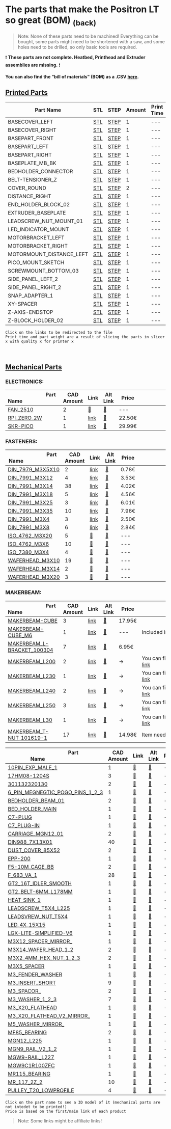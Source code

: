 # The parts that make the Positron LT so great (BOM) [<sub>(back)</sub>](../../../)
>Note: None of these parts need to be machined! Everything can be bought, some parts might need to be shortened with a saw, and some holes need to be drilled, so only basic tools are required.

:exclamation: **These parts are not complete. Heatbed, Printhead and Extruder assemblies are missing.** :exclamation:

**You can also find the "bill of materials" (BOM) as a .CSV [here](./bom.csv).**

## [Printed Parts](./Printed%20Parts)

|          Part Name          | STL | STEP |Amount| Print Time | Weight (g)|
| --- | --- | --- | --- | --- | --- |
| BASECOVER_LEFT | [STL](./Printed%20Parts/STL/BASECOVER_LEFT.stl) | [STEP](./Printed%20Parts/STEP/BASECOVER_LEFT.step) | 1 |  ---  |  ---  |
| BASECOVER_RIGHT | [STL](./Printed%20Parts/STL/BASECOVER_RIGHT.stl) | [STEP](./Printed%20Parts/STEP/BASECOVER_RIGHT.step) | 1 |  ---  |  ---  |
| BASEPART_FRONT | [STL](./Printed%20Parts/STL/BASEPART_FRONT.stl) | [STEP](./Printed%20Parts/STEP/BASEPART_FRONT.step) | 1 |  ---  |  ---  |
| BASEPART_LEFT | [STL](./Printed%20Parts/STL/BASEPART_LEFT.stl) | [STEP](./Printed%20Parts/STEP/BASEPART_LEFT.step) | 1 |  ---  |  ---  |
| BASEPART_RIGHT | [STL](./Printed%20Parts/STL/BASEPART_RIGHT.stl) | [STEP](./Printed%20Parts/STEP/BASEPART_RIGHT.step) | 1 |  ---  |  ---  |
| BASEPLATE_MB_BK | [STL](./Printed%20Parts/STL/BASEPLATE_MB_BK.stl) | [STEP](./Printed%20Parts/STEP/BASEPLATE_MB_BK.step) | 1 |  ---  |  ---  |
| BEDHOLDER_CONNECTOR | [STL](./Printed%20Parts/STL/BEDHOLDER_CONNECTOR.stl) | [STEP](./Printed%20Parts/STEP/BEDHOLDER_CONNECTOR.step) | 1 |  ---  |  ---  |
| BELT-TENSIONER_Z | [STL](./Printed%20Parts/STL/BELT-TENSIONER_Z.stl) | [STEP](./Printed%20Parts/STEP/BELT-TENSIONER_Z.step) | 1 |  ---  |  ---  |
| COVER_ROUND | [STL](./Printed%20Parts/STL/COVER_ROUND.stl) | [STEP](./Printed%20Parts/STEP/COVER_ROUND.step) | 2 |  ---  |  ---  |
| DISTANCE_RIGHT | [STL](./Printed%20Parts/STL/DISTANCE_RIGHT.stl) | [STEP](./Printed%20Parts/STEP/DISTANCE_RIGHT.step) | 1 |  ---  |  ---  |
| END_HOLDER_BLOCK_02 | [STL](./Printed%20Parts/STL/END_HOLDER_BLOCK_02.stl) | [STEP](./Printed%20Parts/STEP/END_HOLDER_BLOCK_02.step) | 1 |  ---  |  ---  |
| EXTRUDER_BASEPLATE | [STL](./Printed%20Parts/STL/EXTRUDER_BASEPLATE.stl) | [STEP](./Printed%20Parts/STEP/EXTRUDER_BASEPLATE.step) | 1 |  ---  |  ---  |
| LEADSCREW_NUT_MOUNT_01 | [STL](./Printed%20Parts/STL/LEADSCREW_NUT_MOUNT_01.stl) | [STEP](./Printed%20Parts/STEP/LEADSCREW_NUT_MOUNT_01.step) | 1 |  ---  |  ---  |
| LED_INDICATOR_MOUNT | [STL](./Printed%20Parts/STL/LED_INDICATOR_MOUNT.stl) | [STEP](./Printed%20Parts/STEP/LED_INDICATOR_MOUNT.step) | 1 |  ---  |  ---  |
| MOTORBRACKET_LEFT | [STL](./Printed%20Parts/STL/MOTORBRACKET_LEFT.stl) | [STEP](./Printed%20Parts/STEP/MOTORBRACKET_LEFT.step) | 1 |  ---  |  ---  |
| MOTORBRACKET_RIGHT | [STL](./Printed%20Parts/STL/MOTORBRACKET_RIGHT.stl) | [STEP](./Printed%20Parts/STEP/MOTORBRACKET_RIGHT.step) | 1 |  ---  |  ---  |
| MOTORMOUNT_DISTANCE_LEFT | [STL](./Printed%20Parts/STL/MOTORMOUNT_DISTANCE_LEFT.stl) | [STEP](./Printed%20Parts/STEP/MOTORMOUNT_DISTANCE_LEFT.step) | 1 |  ---  |  ---  |
| PICO_MOUNT_SKETCH | [STL](./Printed%20Parts/STL/PICO_MOUNT_SKETCH.stl) | [STEP](./Printed%20Parts/STEP/PICO_MOUNT_SKETCH.step) | 1 |  ---  |  ---  |
| SCREWMOUNT_BOTTOM_03 | [STL](./Printed%20Parts/STL/SCREWMOUNT_BOTTOM_03.stl) | [STEP](./Printed%20Parts/STEP/SCREWMOUNT_BOTTOM_03.step) | 1 |  ---  |  ---  |
| SIDE_PANEL_LEFT_2 | [STL](./Printed%20Parts/STL/SIDE_PANEL_LEFT_2.stl) | [STEP](./Printed%20Parts/STEP/SIDE_PANEL_LEFT_2.step) | 1 |  ---  |  ---  |
| SIDE_PANEL_RIGHT_2 | [STL](./Printed%20Parts/STL/SIDE_PANEL_RIGHT_2.stl) | [STEP](./Printed%20Parts/STEP/SIDE_PANEL_RIGHT_2.step) | 1 |  ---  |  ---  |
| SNAP_ADAPTER_1 | [STL](./Printed%20Parts/STL/SNAP_ADAPTER_1.stl) | [STEP](./Printed%20Parts/STEP/SNAP_ADAPTER_1.step) | 1 |  ---  |  ---  |
| XY-SPACER | [STL](./Printed%20Parts/STL/XY-SPACER.stl) | [STEP](./Printed%20Parts/STEP/XY-SPACER.step) | 1 |  ---  |  ---  |
| Z-AXIS-ENDSTOP | [STL](./Printed%20Parts/STL/Z-AXIS-ENDSTOP.stl) | [STEP](./Printed%20Parts/STEP/Z-AXIS-ENDSTOP.step) | 1 |  ---  |  ---  |
| Z-BLOCK_HOLDER_02 | [STL](./Printed%20Parts/STL/Z-BLOCK_HOLDER_02.stl) | [STEP](./Printed%20Parts/STEP/Z-BLOCK_HOLDER_02.step) | 1 |  ---  |  ---  |

``Click on the links to be redirected to the file``<br>
``Print time and part weight are a result of slicing the parts in slicer x with quality x for printer x``

<br>

## [Mechanical Parts](./Mechanical%20Parts)

### ELECTRONICS:
|                          Part Name                          |CAD Amount| Link | Alt Link |Price|                                   Note                                   |
| --- | --- | --- | --- | --- | --- |
| [FAN_2510](./Mechanical%20Parts/FAN_2510.stl) | 2 | [:small_red_triangle:](---) | [:small_red_triangle:](---) | --- |  |
| [RPI_ZERO_2W](./Mechanical%20Parts/RPI_ZERO_2W.stl) | 1 | [link](https://www.reichelt.de/raspberry-pi-zero-2-w-4x-1-ghz-512-mb-ram-wlan-bt-rasp-pi-zero2-w-p313902.html) | [:small_red_triangle:](---) | 22.50€ |  |
| [SKR-PICO](./Mechanical%20Parts/SKR-PICO.stl) | 1 | [link](https://amzn.eu/exkvn5W) | [:small_red_triangle:](---) | 29.99€ |  |

### FASTENERS:
|                          Part Name                          |CAD Amount| Link | Alt Link |Price|                                   Note                                   |
| --- | --- | --- | --- | --- | --- |
| [DIN_7979_M3X5X10](./Mechanical%20Parts/DIN_7979_M3X5X10.stl) | 2 | [link](https://de.aliexpress.com/item/1005003413546927.html?spm=a2g0o.productlist.main.7.3eb9132cAFOvsf) | [:small_red_triangle:](---) | 0.78€ |  |
| [DIN_7991_M3X12](./Mechanical%20Parts/DIN_7991_M3X12.stl) | 4 | [link](https://de.aliexpress.com/item/1005004510663195.html) | [:small_red_triangle:](---) | 3.53€ |  |
| [DIN_7991_M3X14](./Mechanical%20Parts/DIN_7991_M3X14.stl) | 38 | [link](https://de.aliexpress.com/item/1005004510663195.html) | [:small_red_triangle:](---) | 4.02€ |  |
| [DIN_7991_M3X18](./Mechanical%20Parts/DIN_7991_M3X18.stl) | 5 | [link](https://de.aliexpress.com/item/1005004510663195.html) | [:small_red_triangle:](---) | 4.56€ |  |
| [DIN_7991_M3X25](./Mechanical%20Parts/DIN_7991_M3X25.stl) | 3 | [link](https://de.aliexpress.com/item/1005004510663195.html) | [:small_red_triangle:](---) | 6.01€ |  |
| [DIN_7991_M3X35](./Mechanical%20Parts/DIN_7991_M3X35.stl) | 10 | [link](https://de.aliexpress.com/item/1005004510663195.html) | [:small_red_triangle:](---) | 7.96€ |  |
| [DIN_7991_M3X4](./Mechanical%20Parts/DIN_7991_M3X4.stl) | 3 | [link](https://de.aliexpress.com/item/1005004510663195.html) | [:small_red_triangle:](---) | 2.50€ |  |
| [DIN_7991_M3X8](./Mechanical%20Parts/DIN_7991_M3X8.stl) | 6 | [link](https://de.aliexpress.com/item/1005004510663195.html) | [:small_red_triangle:](---) | 2.84€ |  |
| [ISO_4762_M3X20](./Mechanical%20Parts/ISO_4762_M3X20.stl) | 5 | [:small_red_triangle:](---) | [:small_red_triangle:](---) | --- |  |
| [ISO_4762_M3X6](./Mechanical%20Parts/ISO_4762_M3X6.stl) | 10 | [:small_red_triangle:](---) | [:small_red_triangle:](---) | --- |  |
| [ISO_7380_M3X4](./Mechanical%20Parts/ISO_7380_M3X4.stl) | 4 | [:small_red_triangle:](---) | [:small_red_triangle:](---) | --- |  |
| [WAFERHEAD_M3X10](./Mechanical%20Parts/WAFERHEAD_M3X10.stl) | 19 | [:small_red_triangle:](---) | [:small_red_triangle:](---) | --- |  |
| [WAFERHEAD_M3X14](./Mechanical%20Parts/WAFERHEAD_M3X14.stl) | 2 | [:small_red_triangle:](---) | [:small_red_triangle:](---) | --- |  |
| [WAFERHEAD_M3X20](./Mechanical%20Parts/WAFERHEAD_M3X20.stl) | 3 | [:small_red_triangle:](---) | [:small_red_triangle:](---) | --- |  |

### MAKERBEAM:
|                          Part Name                          |CAD Amount| Link | Alt Link |Price|                                   Note                                   |
| --- | --- | --- | --- | --- | --- |
| [MAKERBEAM-CUBE](./Mechanical%20Parts/MAKERBEAM-CUBE.stl) | 3 | [link](https://www.makerbeam.com/makerbeam-corner-cubes-12p-black-for-makerbeam.html?id=24117589) | [:small_red_triangle:](---) | 17.95€ |  |
| [MAKERBEAM-CUBE_M6](./Mechanical%20Parts/MAKERBEAM-CUBE_M6.stl) | 1 | [link](https://www.makerbeam.com/makerbeam-corner-cubes-12p-black-for-makerbeam.html?id=24117589) | [:small_red_triangle:](---) | --- | Included in previous cube order. |
| [MAKERBEAM_L-BRACKET_100304](./Mechanical%20Parts/MAKERBEAM_L-BRACKET_100304.stl) | 7 | [link](https://www.makerbeam.com/makerbeam-90-degree-brackets-12p.html?id=24117637) | [:small_red_triangle:](---) | 6.95€ |  |
| [MAKERBEAM_L200](./Mechanical%20Parts/MAKERBEAM_L200.stl) | 2 | [link](https://www.makerbeam.com/makerbeam/makerbeam-10x10mm-profile-lengths-anodised-in-blac/) | [:small_red_triangle:](---) | -> | You can find an optimized cutting plan here: [link](https://github.com/Fliens/Positron_LT/blob/main/Parts/MakerbeamCuts.png) |
| [MAKERBEAM_L230](./Mechanical%20Parts/MAKERBEAM_L230.stl) | 1 | [link](https://www.makerbeam.com/makerbeam/makerbeam-10x10mm-profile-lengths-anodised-in-blac/) | [:small_red_triangle:](---) | -> | You can find an optimized cutting plan here: [link](https://github.com/Fliens/Positron_LT/blob/main/Parts/MakerbeamCuts.png) |
| [MAKERBEAM_L240](./Mechanical%20Parts/MAKERBEAM_L240.stl) | 2 | [link](https://www.makerbeam.com/makerbeam/makerbeam-10x10mm-profile-lengths-anodised-in-blac/) | [:small_red_triangle:](---) | -> | You can find an optimized cutting plan here: [link](https://github.com/Fliens/Positron_LT/blob/main/Parts/MakerbeamCuts.png) |
| [MAKERBEAM_L250](./Mechanical%20Parts/MAKERBEAM_L250.stl) | 3 | [link](https://www.makerbeam.com/makerbeam/makerbeam-10x10mm-profile-lengths-anodised-in-blac/) | [:small_red_triangle:](---) | -> | You can find an optimized cutting plan here: [link](https://github.com/Fliens/Positron_LT/blob/main/Parts/MakerbeamCuts.png) |
| [MAKERBEAM_L30](./Mechanical%20Parts/MAKERBEAM_L30.stl) | 1 | [link](https://www.makerbeam.com/makerbeam/makerbeam-10x10mm-profile-lengths-anodised-in-blac/) | [:small_red_triangle:](---) | -> | You can find an optimized cutting plan here: [link](https://github.com/Fliens/Positron_LT/blob/main/Parts/MakerbeamCuts.png) |
| [MAKERBEAM_T-NUT_101619-1](./Mechanical%20Parts/MAKERBEAM_T-NUT_101619-1.stl) | 17 | [link](https://www.makerbeam.com/makerbeam-t-slot-nuts-for-makerbeam-25p.html) | [:small_red_triangle:](---) | 14.98€ | Item needs to be bought twice |

|                          Part Name                          |CAD Amount| Link | Alt Link |Price|                                   Note                                   |
| --- | --- | --- | --- | --- | --- |
| [10PIN_EXP_MALE_1](./Mechanical%20Parts/10PIN_EXP_MALE_1.stl) | 1 | [:small_red_triangle:](---) | [:small_red_triangle:](---) | --- |  |
| [17HM08-1204S](./Mechanical%20Parts/17HM08-1204S.stl) | 3 | [:small_red_triangle:](---) | [:small_red_triangle:](---) | --- |  |
| [301132320130](./Mechanical%20Parts/301132320130.stl) | 2 | [:small_red_triangle:](---) | [:small_red_triangle:](---) | --- |  |
| [6_PIN_MEGNEGTIC_POGO_PINS_1_2_3](./Mechanical%20Parts/6_PIN_MEGNEGTIC_POGO_PINS_1_2_3.stl) | 1 | [:small_red_triangle:](---) | [:small_red_triangle:](---) | --- |  |
| [BEDHOLDER_BEAM_01](./Mechanical%20Parts/BEDHOLDER_BEAM_01.stl) | 2 | [:small_red_triangle:](---) | [:small_red_triangle:](---) | --- |  |
| [BED_HOLDER_MAIN](./Mechanical%20Parts/BED_HOLDER_MAIN.stl) | 1 | [:small_red_triangle:](---) | [:small_red_triangle:](---) | --- |  |
| [C7-PLUG](./Mechanical%20Parts/C7-PLUG.stl) | 1 | [:small_red_triangle:](---) | [:small_red_triangle:](---) | --- |  |
| [C7_PLUG-IN](./Mechanical%20Parts/C7_PLUG-IN.stl) | 1 | [:small_red_triangle:](---) | [:small_red_triangle:](---) | --- |  |
| [CARRIAGE_MGN12_01](./Mechanical%20Parts/CARRIAGE_MGN12_01.stl) | 2 | [:small_red_triangle:](---) | [:small_red_triangle:](---) | --- |  |
| [DIN988_7X13X01](./Mechanical%20Parts/DIN988_7X13X01.stl) | 40 | [:small_red_triangle:](---) | [:small_red_triangle:](---) | --- |  |
| [DUST_COVER_85X52](./Mechanical%20Parts/DUST_COVER_85X52.stl) | 2 | [:small_red_triangle:](---) | [:small_red_triangle:](---) | --- |  |
| [EPP-200](./Mechanical%20Parts/EPP-200.stl) | 1 | [:small_red_triangle:](---) | [:small_red_triangle:](---) | --- |  |
| [F5-10M_CAGE_BB](./Mechanical%20Parts/F5-10M_CAGE_BB.stl) | 2 | [:small_red_triangle:](---) | [:small_red_triangle:](---) | --- |  |
| [F_683_VA_1](./Mechanical%20Parts/F_683_VA_1.stl) | 28 | [:small_red_triangle:](---) | [:small_red_triangle:](---) | --- |  |
| [GT2_16T_IDLER_SMOOTH](./Mechanical%20Parts/GT2_16T_IDLER_SMOOTH.stl) | 1 | [:small_red_triangle:](---) | [:small_red_triangle:](---) | --- |  |
| [GT2_BELT-6MM_L178MM](./Mechanical%20Parts/GT2_BELT-6MM_L178MM.stl) | 1 | [:small_red_triangle:](---) | [:small_red_triangle:](---) | --- |  |
| [HEAT_SINK_1](./Mechanical%20Parts/HEAT_SINK_1.stl) | 1 | [:small_red_triangle:](---) | [:small_red_triangle:](---) | --- |  |
| [LEADSCREW_T5X4_L225](./Mechanical%20Parts/LEADSCREW_T5X4_L225.stl) | 1 | [:small_red_triangle:](---) | [:small_red_triangle:](---) | --- |  |
| [LEADSVREW_NUT_T5X4](./Mechanical%20Parts/LEADSVREW_NUT_T5X4.stl) | 1 | [:small_red_triangle:](---) | [:small_red_triangle:](---) | --- |  |
| [LED_4X_15X15](./Mechanical%20Parts/LED_4X_15X15.stl) | 1 | [:small_red_triangle:](---) | [:small_red_triangle:](---) | --- |  |
| [LGX-LITE-SIMPLIFIED-V6](./Mechanical%20Parts/LGX-LITE-SIMPLIFIED-V6.stl) | 1 | [:small_red_triangle:](---) | [:small_red_triangle:](---) | --- |  |
| [M3X12_SPACER_MIRROR_](./Mechanical%20Parts/M3X12_SPACER_MIRROR_.stl) | 1 | [:small_red_triangle:](---) | [:small_red_triangle:](---) | --- |  |
| [M3X14_WAFER_HEAD_1_2](./Mechanical%20Parts/M3X14_WAFER_HEAD_1_2.stl) | 2 | [:small_red_triangle:](---) | [:small_red_triangle:](---) | --- |  |
| [M3X2_4MM_HEX_NUT_1_2_3](./Mechanical%20Parts/M3X2_4MM_HEX_NUT_1_2_3.stl) | 2 | [:small_red_triangle:](---) | [:small_red_triangle:](---) | --- |  |
| [M3X5_SPACER](./Mechanical%20Parts/M3X5_SPACER.stl) | 1 | [:small_red_triangle:](---) | [:small_red_triangle:](---) | --- |  |
| [M3_FENDER_WASHER](./Mechanical%20Parts/M3_FENDER_WASHER.stl) | 1 | [:small_red_triangle:](---) | [:small_red_triangle:](---) | --- |  |
| [M3_INSERT_SHORT](./Mechanical%20Parts/M3_INSERT_SHORT.stl) | 9 | [:small_red_triangle:](---) | [:small_red_triangle:](---) | --- |  |
| [M3_SPACOR_](./Mechanical%20Parts/M3_SPACOR_.stl) | 2 | [:small_red_triangle:](---) | [:small_red_triangle:](---) | --- |  |
| [M3_WASHER_1_2_3](./Mechanical%20Parts/M3_WASHER_1_2_3.stl) | 7 | [:small_red_triangle:](---) | [:small_red_triangle:](---) | --- |  |
| [M3_X20_FLATHEAD](./Mechanical%20Parts/M3_X20_FLATHEAD.stl) | 1 | [:small_red_triangle:](---) | [:small_red_triangle:](---) | --- |  |
| [M3_X20_FLATHEAD_V2_MIRROR_](./Mechanical%20Parts/M3_X20_FLATHEAD_V2_MIRROR_.stl) | 1 | [:small_red_triangle:](---) | [:small_red_triangle:](---) | --- |  |
| [M5_WASHER_MIRROR_](./Mechanical%20Parts/M5_WASHER_MIRROR_.stl) | 1 | [:small_red_triangle:](---) | [:small_red_triangle:](---) | --- |  |
| [MF85_BEARING](./Mechanical%20Parts/MF85_BEARING.stl) | 2 | [:small_red_triangle:](---) | [:small_red_triangle:](---) | --- |  |
| [MGN12_L225](./Mechanical%20Parts/MGN12_L225.stl) | 1 | [:small_red_triangle:](---) | [:small_red_triangle:](---) | --- |  |
| [MGN9_RAIL_V2_1_2](./Mechanical%20Parts/MGN9_RAIL_V2_1_2.stl) | 1 | [:small_red_triangle:](---) | [:small_red_triangle:](---) | --- |  |
| [MGW9-RAIL_L227](./Mechanical%20Parts/MGW9-RAIL_L227.stl) | 1 | [:small_red_triangle:](---) | [:small_red_triangle:](---) | --- |  |
| [MGW9C1R100ZFC](./Mechanical%20Parts/MGW9C1R100ZFC.stl) | 1 | [:small_red_triangle:](---) | [:small_red_triangle:](---) | --- |  |
| [MR115_BEARING](./Mechanical%20Parts/MR115_BEARING.stl) | 1 | [:small_red_triangle:](---) | [:small_red_triangle:](---) | --- |  |
| [MR_117_2Z_2](./Mechanical%20Parts/MR_117_2Z_2.stl) | 10 | [:small_red_triangle:](---) | [:small_red_triangle:](---) | --- |  |
| [PULLEY_T20_LOWPROFILE](./Mechanical%20Parts/PULLEY_T20_LOWPROFILE.stl) | 4 | [:small_red_triangle:](---) | [:small_red_triangle:](---) | --- |  |

``Click on the part name to see a 3D model of it (mechanical parts are not intedet to be printed!)``<br>
``Price is based on the first/main link of each product``

> Note: Some links might be affiliate links!
